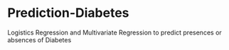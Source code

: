 # Prediction-Diabetes
Logistics Regression and Multivariate Regression to predict presences or absences of Diabetes
